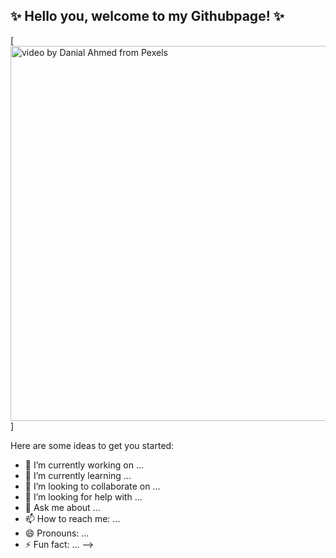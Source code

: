 
## <strong>✨ Hello you, welcome to my Githubpage! ✨</strong>

[<img src="https://github.com/Alexjesss/Alexjesss/blob/main/visuals/intro.gif" width="600px" align="center" alt="video by Danial Ahmed from Pexels" title="intro-gif"/>]



Here are some ideas to get you started:

- 🔭 I’m currently working on ...
- 🌱 I’m currently learning ...
- 👯 I’m looking to collaborate on ...
- 🤔 I’m looking for help with ...
- 💬 Ask me about ...
- 📫 How to reach me: ...
- 😄 Pronouns: ...
- ⚡ Fun fact: ...
-->
